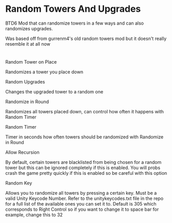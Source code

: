 ﻿# Random Towers And Upgrades

BTD6 Mod that can randomize towers in a few ways and can also randomizes upgrades.

Was based off from gurrenm4's old random towers mod but it doesn't really resemble it at all now

# 

Random Tower on Place

Randomizes a tower you place down

Random Upgrades

Changes the upgraded tower to a random one

Randomize in Round

Randomizes all towers placed down, can control how often it happens with Random Timer

Random Timer

Timer in seconds how often towers should be randomized with Randomize in Round

Allow Recursion

By default, certain towers are blacklisted from being chosen for a random tower but this can be ignored 
completely if this is enabled.
You will probs crash the game pretty quickly if this is enabled so be careful with this option

Random Key

Allows you to randomize all towers by pressing a certain key. Must be a valid Unity Keycode Number. 
Refer to the unitykeycodes.txt file in the repo for a full list of the available ones you can set it to. 
Default is 305 which corresponds to Right Control so if you want to change it to space bar for example, 
change this to 32